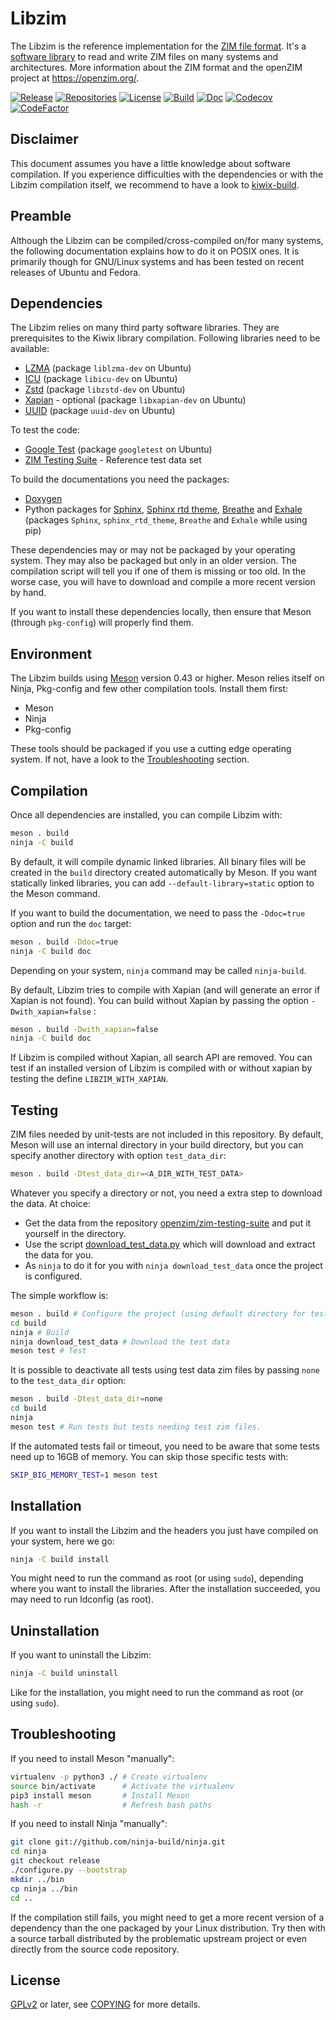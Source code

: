 Libzim
======

The Libzim is the reference implementation for the [ZIM file
format](https://wiki.openzim.org/wiki/ZIM_file_format). It's a [software
library](https://en.wikipedia.org/wiki/Library_(computing)) to read
and write ZIM files on many systems and architectures. More
information about the ZIM format and the openZIM project at
https://openzim.org/.

[![Release](https://img.shields.io/github/v/tag/openzim/libzim?label=release&sort=semver)](https://download.openzim.org/release/libzim/)
[![Repositories](https://img.shields.io/repology/repositories/libzim?label=repositories)](https://github.com/openzim/libzim/wiki/Repology)
[![License](https://img.shields.io/badge/License-GPL%20v2-blue.svg)](https://www.gnu.org/licenses/old-licenses/gpl-2.0.en.html)
[![Build](https://github.com/openzim/libzim/workflows/CI/badge.svg?query=branch%3Amaster)](https://github.com/openzim/libzim/actions?query=branch%3Amaster)
[![Doc](https://readthedocs.org/projects/libzim/badge/?style=flat)](https://libzim.readthedocs.io/en/latest/?badge=latest)
[![Codecov](https://codecov.io/gh/openzim/libzim/branch/master/graph/badge.svg)](https://codecov.io/gh/openzim/libzim)
[![CodeFactor](https://www.codefactor.io/repository/github/openzim/libzim/badge)](https://www.codefactor.io/repository/github/openzim/libzim)

Disclaimer
----------

This document assumes you have a little knowledge about software
compilation. If you experience difficulties with the dependencies or
with the Libzim compilation itself, we recommend to have a look to
[kiwix-build](https://github.com/kiwix/kiwix-build).

Preamble
--------

Although the Libzim can be compiled/cross-compiled on/for many
systems, the following documentation explains how to do it on POSIX
ones. It is primarily though for GNU/Linux systems and has been tested
on recent releases of Ubuntu and Fedora.

Dependencies
------------

The Libzim relies on many third party software libraries. They are
prerequisites to the Kiwix library compilation. Following libraries
need to be available:
* [LZMA](https://tukaani.org/lzma/) (package `liblzma-dev` on Ubuntu)
* [ICU](http://site.icu-project.org/) (package `libicu-dev` on Ubuntu)
* [Zstd](https://facebook.github.io/zstd/) (package `libzstd-dev` on Ubuntu)
* [Xapian](https://xapian.org/) - optional (package `libxapian-dev` on Ubuntu)
* [UUID](http://e2fsprogs.sourceforge.net/) (package `uuid-dev` on Ubuntu)

To test the code:
* [Google Test](https://github.com/google/googletest) (package `googletest` on Ubuntu)
* [ZIM Testing Suite](https://github.com/openzim/zim-testing-suite) - Reference test data set

To build the documentations you need the packages:
* [Doxygen](https://www.doxygen.nl)
* Python packages for [Sphinx](https://www.sphinx-doc.org), [Sphinx rtd theme](https://github.com/readthedocs/sphinx_rtd_theme), [Breathe](https://breathe.readthedocs.io) and [Exhale](https://exhale.readthedocs.io) (packages `Sphinx`, `sphinx_rtd_theme`, `Breathe` and `Exhale` while using pip)

These dependencies may or may not be packaged by your operating
system. They may also be packaged but only in an older version. The
compilation script will tell you if one of them is missing or too old.
In the worse case, you will have to download and compile a more recent
version by hand.

If you want to install these dependencies locally, then ensure that
Meson (through `pkg-config`) will properly find them.

Environment
-------------

The Libzim builds using [Meson](https://mesonbuild.com/) version
0.43 or higher. Meson relies itself on Ninja, Pkg-config and few other
compilation tools. Install them first:
* Meson
* Ninja
* Pkg-config

These tools should be packaged if you use a cutting edge operating
system. If not, have a look to the [Troubleshooting](#Troubleshooting)
section.

Compilation
-----------

Once all dependencies are installed, you can compile Libzim with:
```bash
meson . build
ninja -C build
```

By default, it will compile dynamic linked libraries. All binary files
will be created in the `build` directory created automatically by
Meson. If you want statically linked libraries, you can add
`--default-library=static` option to the Meson command.

If you want to build the documentation, we need to pass the
`-Ddoc=true` option and run the `doc` target:
```bash
meson . build -Ddoc=true
ninja -C build doc
```

Depending on your system, `ninja` command may be called `ninja-build`.

By default, Libzim tries to compile with Xapian (and will generate an
error if Xapian is not found).  You can build without Xapian by
passing the option `-Dwith_xapian=false` :
```bash
meson . build -Dwith_xapian=false
ninja -C build doc
```

If Libzim is compiled without Xapian, all search API are removed.  You
can test if an installed version of Libzim is compiled with or without
xapian by testing the define `LIBZIM_WITH_XAPIAN`.

Testing
-------

ZIM files needed by unit-tests are not included in this repository. By
default, Meson will use an internal directory in your build directory,
but you can specify another directory with option `test_data_dir`:
```bash
meson . build -Dtest_data_dir=<A_DIR_WITH_TEST_DATA>
```

Whatever you specify a directory or not, you need a extra step to
download the data. At choice:
* Get the data from the repository
  [openzim/zim-testing-suite](https://github.com/openzim/zim-testing-suite)
  and put it yourself in the directory.
* Use the script
  [download_test_data.py](scripts/download_test_data.py) which will
  download and extract the data for you.
* As `ninja` to do it for you with `ninja download_test_data` once the
  project is configured.

The simple workflow is:
```bash
meson . build # Configure the project (using default directory for test data)
cd build
ninja # Build
ninja download_test_data # Download the test data
meson test # Test
```

It is possible to deactivate all tests using test data zim files by
passing `none` to the `test_data_dir` option:
```bash
meson . build -Dtest_data_dir=none
cd build
ninja
meson test # Run tests but tests needing test zim files.
```

If the automated tests fail or timeout, you need to be aware that some
tests need up to 16GB of memory. You can skip those specific tests with:
```bash
SKIP_BIG_MEMORY_TEST=1 meson test
```

Installation
------------

If you want to install the Libzim and the headers you just have
compiled on your system, here we go:
```bash
ninja -C build install
```

You might need to run the command as root (or using `sudo`), depending
where you want to install the libraries. After the installation
succeeded, you may need to run ldconfig (as root).

Uninstallation
------------

If you want to uninstall the Libzim:
```bash
ninja -C build uninstall
```

Like for the installation, you might need to run the command as root
(or using `sudo`).

Troubleshooting
---------------

If you need to install Meson "manually":
```bash
virtualenv -p python3 ./ # Create virtualenv
source bin/activate      # Activate the virtualenv
pip3 install meson       # Install Meson
hash -r                  # Refresh bash paths
```

If you need to install Ninja "manually":
```bash
git clone git://github.com/ninja-build/ninja.git
cd ninja
git checkout release
./configure.py --bootstrap
mkdir ../bin
cp ninja ../bin
cd ..
```

If the compilation still fails, you might need to get a more recent
version of a dependency than the one packaged by your Linux
distribution. Try then with a source tarball distributed by the
problematic upstream project or even directly from the source code
repository.

License
-------

[GPLv2](https://www.gnu.org/licenses/old-licenses/gpl-2.0.en.html) or
later, see [COPYING](COPYING) for more details.
